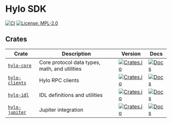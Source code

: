 # Hylo SDK

[ci-badge]: https://github.com/hylo-so/sdk/workflows/Hylo%20SDK%20CI/badge.svg
[ci-url]: https://github.com/hylo-so/sdk/actions
[license-badge]: https://img.shields.io/badge/License-MPL--2.0-blue.svg
[license-url]: https://opensource.org/licenses/MPL-2.0

[![CI][ci-badge]][ci-url]
[![License: MPL-2.0][license-badge]][license-url]

## Crates

[hylo-core-version]: https://img.shields.io/crates/v/hylo-core.svg
[hylo-core-crates]: https://crates.io/crates/hylo-core
[hylo-core-docs-badge]: https://docs.rs/hylo-core/badge.svg
[hylo-core-docs]: https://docs.rs/hylo-core

[hylo-clients-version]: https://img.shields.io/crates/v/hylo-clients.svg
[hylo-clients-crates]: https://crates.io/crates/hylo-clients
[hylo-clients-docs-badge]: https://docs.rs/hylo-clients/badge.svg
[hylo-clients-docs]: https://docs.rs/hylo-clients

[hylo-idl-version]: https://img.shields.io/crates/v/hylo-idl.svg
[hylo-idl-crates]: https://crates.io/crates/hylo-idl
[hylo-idl-docs-badge]: https://docs.rs/hylo-idl/badge.svg
[hylo-idl-docs]: https://docs.rs/hylo-idl

[hylo-jupiter-version]: https://img.shields.io/crates/v/hylo-jupiter.svg
[hylo-jupiter-crates]: https://crates.io/crates/hylo-jupiter
[hylo-jupiter-docs-badge]: https://docs.rs/hylo-jupiter/badge.svg
[hylo-jupiter-docs]: https://docs.rs/hylo-jupiter

| Crate | Description | Version | Docs |
|-------|-------------|---------|------|
| [`hylo-core`](./hylo-core) | Core protocol data types, math, and utilities | [![Crates.io][hylo-core-version]][hylo-core-crates] | [![Docs][hylo-core-docs-badge]][hylo-core-docs] |
| [`hylo-clients`](./hylo-clients) | Hylo RPC clients | [![Crates.io][hylo-clients-version]][hylo-clients-crates] | [![Docs][hylo-clients-docs-badge]][hylo-clients-docs] |
| [`hylo-idl`](./hylo-idl) | IDL definitions and utilities | [![Crates.io][hylo-idl-version]][hylo-idl-crates] | [![Docs][hylo-idl-docs-badge]][hylo-idl-docs] |
| [`hylo-jupiter`](./hylo-jupiter) | Jupiter integration | [![Crates.io][hylo-jupiter-version]][hylo-jupiter-crates] | [![Docs][hylo-jupiter-docs-badge]][hylo-jupiter-docs] |